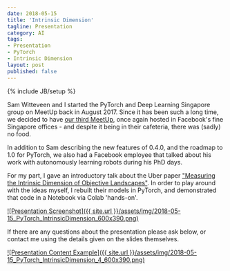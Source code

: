 ```yaml
---
date: 2018-05-15
title: 'Intrinsic Dimension'
tagline: Presentation
category: AI
tags:
- Presentation
- PyTorch
- Intrinsic Dimension
layout: post
published: false
---
```

{% include JB/setup %}

Sam Witteveen and I started the PyTorch and Deep Learning Singapore group on MeetUp back in August 2017.  Since it
has been such a long time, we decided to have [our third MeetUp](https://www.meetup.com/PyTorch-and-Deep-Learning-Singapore/events/250567010/), 
once again hosted in Facebook's fine Singapore offices - and despite it being in their cafeteria, 
there was (sadly) no food.

In addition to Sam describing the new features of 0.4.0, and the roadmap to 1.0 for PyTorch,
we also had a Facebook employee that talked about his work with autonomously learning robots during 
his PhD days.

For my part, I gave an introductory talk about the Uber paper 
["Measuring the Intrinsic Dimension of Objective Landscapes"](https://arxiv.org/abs/1804.08838).  In order to 
play around with the ideas myself, I rebuilt their models in PyTorch, 
and demonstrated that code in a Notebook via Colab 'hands-on'.

<a href="http://redcatlabs.com/2018-05-15_PyTorch_IntrinsicDimension/" target="_blank">
![Presentation Screenshot]({{ site.url }}/assets/img/2018-05-15_PyTorch_IntrinsicDimension_600x390.png)
</a>

If there are any questions about the presentation please ask below, 
or contact me using the details given on the slides themselves.

<a href="http://redcatlabs.com/2018-05-15_PyTorch_IntrinsicDimension/#/4" target="_blank">
![Presentation Content Example]({{ site.url }}/assets/img/2018-05-15_PyTorch_IntrinsicDimension_4_600x390.png)
</a>

